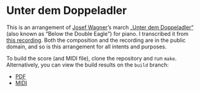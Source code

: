 # Unter dem Doppeladler

This is an arrangement of [Josef Wagner](http://www.wikidata.org/entity/Q523794)’s march [<q lang="de" style="quotes: '„' '“'">Unter dem Doppeladler</q>](http://www.wikidata.org/entity/Q13621956) (also known as <q>Below the Double Eagle</q>) for piano.
I transcribed it from [this recording](https://commons.wikimedia.org/wiki/File:Under_the_Double_Eagle.ogg).
Both the composition and the recording are in the public domain,
and so is this arrangement for all intents and purposes.

To build the score (and MIDI file),
clone the repository and run `make`.
Alternatively, you can view the build results on the `build` branch:

- [PDF](https://github.com/lucaswerkmeister/unter-dem-doppeladler/blob/build/unter-dem-doppeladler.pdf)
- [MIDI](https://github.com/lucaswerkmeister/unter-dem-doppeladler/blob/build/unter-dem-doppeladler.midi)
